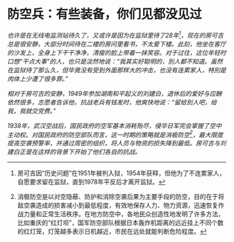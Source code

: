 # 防空兵：有些装备，你们见都没见过

_也许是在无线电监测站待久了，又或许是因为在监狱里待了28年[^1]，现在的房可吉总是很安静，大部分时间待在二楼的房问里看书，不太爱下楼。此刻，他坐在客厅的沙发上，全身上下干干净净，清瘦的脸上带着一抹笑容。对于过往，这位年轻时口想“干点大事”的人，也只是淡然地说：“我其实好聪明的，別人都不知道。虽然在监狱待了那么久，但毕竟没有受到外面那样大的冲击，也没有连累家人，特別是肉体上少遭了很多罪。”_

_相对于房可吉的安静，1949年参加湖南和平起义的刘建白，退休后的爱好与应酬依然很多，志愿者告诉他，抗战老兵有钱发时，他爽快地说：“留给別人吧，给我，我就交党费。”_

_1938年，武汉空战后，国民政府的空军基本消耗殆尽，侵华日军完会掌握了空中主动权。对国民政府的防空部队而言，这一时期的策略就是消极防空[^2]，最大限度提高空袭预警率，并通过周密的组织，将人员与物资的损失降到最低。房可吉与刘建白正是在这样的背景下开始了他们各自的抗战。_

[^1]: 房可吉因“历史问题”在1951年被判入狱，1954年获释，但他为了不连累家人，自愿要求留在监狱，直到1978年平反后才离开监狱。

[^2]: 消极防空是以对空隐蔽、防护和消除空袭后果为主要手段的防空，目的在于将敌空袭造成的损害减小到最低程度，有效地保存人力、物力资源，迅速恢复作战力量和正常生活秩序。在地方防空中，各地民众创造性地发明了许多方法，比如重庆的“红灯坝”，国军防空部队根据日本轰炸机距离的远近挂上不同个数的红灯笼，灯笼越多表示日机越近，市民在远处就能判断危险程度。
